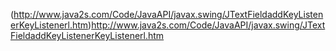 (http://www.java2s.com/Code/JavaAPI/javax.swing/JTextFieldaddKeyListenerKeyListenerl.htm)http://www.java2s.com/Code/JavaAPI/javax.swing/JTextFieldaddKeyListenerKeyListenerl.htm
